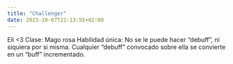 ```yaml
---
title: "Challenger"
date: 2023-10-07T22:13:55+02:00
---
```


Eli <3
Clase: Mago rosa
Habilidad única: No se le puede hacer “debuff”, ni siquiera por si misma. Cualquier “debuff” convocado sobre ella se convierte en un “buff” incrementado. 